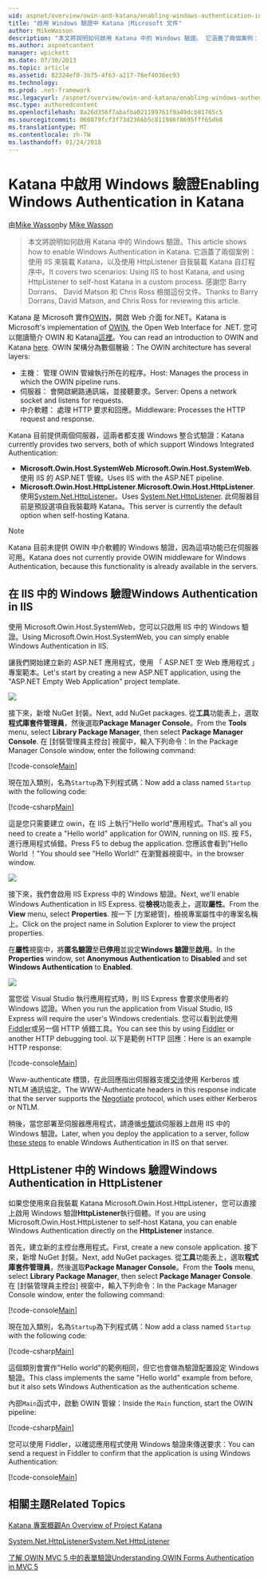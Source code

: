 ```yaml
---
uid: aspnet/overview/owin-and-katana/enabling-windows-authentication-in-katana
title: "啟用 Windows 驗證中 Katana |Microsoft 文件"
author: MikeWasson
description: "本文將說明如何啟用 Katana 中的 Windows 驗證。 它涵蓋了兩個案例： 使用 IIS 來裝載 Katana，以及使用 HttpListener 自我裝載 Kat..."
ms.author: aspnetcontent
manager: wpickett
ms.date: 07/30/2013
ms.topic: article
ms.assetid: 82324ef0-3b75-4f63-a217-76ef4036ec93
ms.technology: 
ms.prod: .net-framework
msc.legacyurl: /aspnet/overview/owin-and-katana/enabling-windows-authentication-in-katana
msc.type: authoredcontent
ms.openlocfilehash: 8a26d356f7abafba021199761f9a49dcb81765c5
ms.sourcegitcommit: 060879fcf3f73d2366b5c811986f8695fff65db8
ms.translationtype: MT
ms.contentlocale: zh-TW
ms.lasthandoff: 01/24/2018
---
```

<a name="enabling-windows-authentication-in-katana"></a><span data-ttu-id="94b7f-104">Katana 中啟用 Windows 驗證</span><span class="sxs-lookup"><span data-stu-id="94b7f-104">Enabling Windows Authentication in Katana</span></span>
====================
<span data-ttu-id="94b7f-105">由[Mike Wasson](https://github.com/MikeWasson)</span><span class="sxs-lookup"><span data-stu-id="94b7f-105">by [Mike Wasson](https://github.com/MikeWasson)</span></span>

> <span data-ttu-id="94b7f-106">本文將說明如何啟用 Katana 中的 Windows 驗證。</span><span class="sxs-lookup"><span data-stu-id="94b7f-106">This article shows how to enable Windows Authentication in Katana.</span></span> <span data-ttu-id="94b7f-107">它涵蓋了兩個案例： 使用 IIS 來裝載 Katana，以及使用 HttpListener 自我裝載 Katana 自訂程序中。</span><span class="sxs-lookup"><span data-stu-id="94b7f-107">It covers two scenarios: Using IIS to host Katana, and using HttpListener to self-host Katana in a custom process.</span></span> <span data-ttu-id="94b7f-108">感謝您 Barry Dorrans、 David Matson 和 Chris Ross 檢閱這份文件。</span><span class="sxs-lookup"><span data-stu-id="94b7f-108">Thanks to Barry Dorrans, David Matson, and Chris Ross for reviewing this article.</span></span>


<span data-ttu-id="94b7f-109">Katana 是 Microsoft 實作[OWIN](http://owin.org/)，開啟 Web 介面 for.NET。</span><span class="sxs-lookup"><span data-stu-id="94b7f-109">Katana is Microsoft's implementation of [OWIN](http://owin.org/), the Open Web Interface for .NET.</span></span> <span data-ttu-id="94b7f-110">您可以閱讀簡介 OWIN 和 Katana[這裡](an-overview-of-project-katana.md)。</span><span class="sxs-lookup"><span data-stu-id="94b7f-110">You can read an introduction to OWIN and Katana [here](an-overview-of-project-katana.md).</span></span> <span data-ttu-id="94b7f-111">OWIN 架構分為數個層級：</span><span class="sxs-lookup"><span data-stu-id="94b7f-111">The OWIN architecture has several layers:</span></span>

- <span data-ttu-id="94b7f-112">主機： 管理 OWIN 管線執行所在的程序。</span><span class="sxs-lookup"><span data-stu-id="94b7f-112">Host: Manages the process in which the OWIN pipeline runs.</span></span>
- <span data-ttu-id="94b7f-113">伺服器： 會開啟網路通訊端，並接聽要求。</span><span class="sxs-lookup"><span data-stu-id="94b7f-113">Server: Opens a network socket and listens for requests.</span></span>
- <span data-ttu-id="94b7f-114">中介軟體： 處理 HTTP 要求和回應。</span><span class="sxs-lookup"><span data-stu-id="94b7f-114">Middleware: Processes the HTTP request and response.</span></span>

<span data-ttu-id="94b7f-115">Katana 目前提供兩個伺服器，這兩者都支援 Windows 整合式驗證：</span><span class="sxs-lookup"><span data-stu-id="94b7f-115">Katana currently provides two servers, both of which support Windows Integrated Authentication:</span></span>

- <span data-ttu-id="94b7f-116">**Microsoft.Owin.Host.SystemWeb**.</span><span class="sxs-lookup"><span data-stu-id="94b7f-116">**Microsoft.Owin.Host.SystemWeb**.</span></span> <span data-ttu-id="94b7f-117">使用 IIS 的 ASP.NET 管線。</span><span class="sxs-lookup"><span data-stu-id="94b7f-117">Uses IIS with the ASP.NET pipeline.</span></span>
- <span data-ttu-id="94b7f-118">**Microsoft.Owin.Host.HttpListener**.</span><span class="sxs-lookup"><span data-stu-id="94b7f-118">**Microsoft.Owin.Host.HttpListener**.</span></span> <span data-ttu-id="94b7f-119">使用[System.Net.HttpListener](https://msdn.microsoft.com/library/system.net.httplistener.aspx)。</span><span class="sxs-lookup"><span data-stu-id="94b7f-119">Uses [System.Net.HttpListener](https://msdn.microsoft.com/library/system.net.httplistener.aspx).</span></span> <span data-ttu-id="94b7f-120">此伺服器目前是預設選項自我裝載時 Katana。</span><span class="sxs-lookup"><span data-stu-id="94b7f-120">This server is currently the default option when self-hosting Katana.</span></span>

> [!NOTE]
> <span data-ttu-id="94b7f-121">Katana 目前未提供 OWIN 中介軟體的 Windows 驗證，因為這項功能已在伺服器可用。</span><span class="sxs-lookup"><span data-stu-id="94b7f-121">Katana does not currently provide OWIN middleware for Windows Authentication, because this functionality is already available in the servers.</span></span>


## <a name="windows-authentication-in-iis"></a><span data-ttu-id="94b7f-122">在 IIS 中的 Windows 驗證</span><span class="sxs-lookup"><span data-stu-id="94b7f-122">Windows Authentication in IIS</span></span>

<span data-ttu-id="94b7f-123">使用 Microsoft.Owin.Host.SystemWeb，您可以只啟用 IIS 中的 Windows 驗證。</span><span class="sxs-lookup"><span data-stu-id="94b7f-123">Using Microsoft.Owin.Host.SystemWeb, you can simply enable Windows Authentication in IIS.</span></span>

<span data-ttu-id="94b7f-124">讓我們開始建立新的 ASP.NET 應用程式，使用 「 ASP.NET 空 Web 應用程式 」 專案範本。</span><span class="sxs-lookup"><span data-stu-id="94b7f-124">Let's start by creating a new ASP.NET application, using the "ASP.NET Empty Web Application" project template.</span></span>

![](enabling-windows-authentication-in-katana/_static/image1.png)

<span data-ttu-id="94b7f-125">接下來，新增 NuGet 封裝。</span><span class="sxs-lookup"><span data-stu-id="94b7f-125">Next, add NuGet packages.</span></span> <span data-ttu-id="94b7f-126">從**工具**功能表上，選取**程式庫套件管理員**，然後選取**Package Manager Console**。</span><span class="sxs-lookup"><span data-stu-id="94b7f-126">From the **Tools** menu, select **Library Package Manager**, then select **Package Manager Console**.</span></span> <span data-ttu-id="94b7f-127">在 [封裝管理員主控台] 視窗中，輸入下列命令：</span><span class="sxs-lookup"><span data-stu-id="94b7f-127">In the Package Manager Console window, enter the following command:</span></span>

[!code-console[Main](enabling-windows-authentication-in-katana/samples/sample1.cmd)]

<span data-ttu-id="94b7f-128">現在加入類別，名為`Startup`為下列程式碼：</span><span class="sxs-lookup"><span data-stu-id="94b7f-128">Now add a class named `Startup` with the following code:</span></span>

[!code-csharp[Main](enabling-windows-authentication-in-katana/samples/sample2.cs)]

<span data-ttu-id="94b7f-129">這是您只需要建立 owin，在 IIS 上執行"Hello world"應用程式。</span><span class="sxs-lookup"><span data-stu-id="94b7f-129">That's all you need to create a "Hello world" application for OWIN, running on IIS.</span></span> <span data-ttu-id="94b7f-130">按 F5，進行應用程式偵錯。</span><span class="sxs-lookup"><span data-stu-id="94b7f-130">Press F5 to debug the application.</span></span> <span data-ttu-id="94b7f-131">您應該會看到"Hello World ！"</span><span class="sxs-lookup"><span data-stu-id="94b7f-131">You should see "Hello World!"</span></span> <span data-ttu-id="94b7f-132">在瀏覽器視窗中。</span><span class="sxs-lookup"><span data-stu-id="94b7f-132">in the browser window.</span></span>

![](enabling-windows-authentication-in-katana/_static/image2.png)

<span data-ttu-id="94b7f-133">接下來，我們會啟用 IIS Express 中的 Windows 驗證。</span><span class="sxs-lookup"><span data-stu-id="94b7f-133">Next, we'll enable Windows Authentication in IIS Express.</span></span> <span data-ttu-id="94b7f-134">從**檢視**功能表上，選取**屬性**。</span><span class="sxs-lookup"><span data-stu-id="94b7f-134">From the **View** menu, select **Properties**.</span></span> <span data-ttu-id="94b7f-135">按一下 [方案總管]，檢視專案屬性中的專案名稱上。</span><span class="sxs-lookup"><span data-stu-id="94b7f-135">Click on the project name in Solution Explorer to view the project properties.</span></span>

<span data-ttu-id="94b7f-136">在**屬性**視窗中，將**匿名驗證**至**已停用**並設定**Windows 驗證**至**啟用**。</span><span class="sxs-lookup"><span data-stu-id="94b7f-136">In the **Properties** window, set **Anonymous Authentication** to **Disabled** and set **Windows Authentication** to **Enabled**.</span></span>

![](enabling-windows-authentication-in-katana/_static/image3.png)

<span data-ttu-id="94b7f-137">當您從 Visual Studio 執行應用程式時，則 IIS Express 會要求使用者的 Windows 認證。</span><span class="sxs-lookup"><span data-stu-id="94b7f-137">When you run the application from Visual Studio, IIS Express will require the user's Windows credentials.</span></span> <span data-ttu-id="94b7f-138">您可以看到此使用[Fiddler](http://fiddler2.com/home)或另一個 HTTP 偵錯工具。</span><span class="sxs-lookup"><span data-stu-id="94b7f-138">You can see this by using [Fiddler](http://fiddler2.com/home) or another HTTP debugging tool.</span></span> <span data-ttu-id="94b7f-139">以下是範例 HTTP 回應：</span><span class="sxs-lookup"><span data-stu-id="94b7f-139">Here is an example HTTP response:</span></span>

[!code-console[Main](enabling-windows-authentication-in-katana/samples/sample3.cmd?highlight=1,5-6)]

<span data-ttu-id="94b7f-140">Www-authenticate 標頭，在此回應指出伺服器支援[交涉](http://www.ietf.org/rfc/rfc4559.txt)使用 Kerberos 或 NTLM 通訊協定。</span><span class="sxs-lookup"><span data-stu-id="94b7f-140">The WWW-Authenticate headers in this response indicate that the server supports the [Negotiate](http://www.ietf.org/rfc/rfc4559.txt) protocol, which uses either Kerberos or NTLM.</span></span>

<span data-ttu-id="94b7f-141">稍後，當您部署至伺服器應用程式，請遵循[步驟](https://www.iis.net/configreference/system.webserver/security/authentication/windowsauthentication)該伺服器上啟用 IIS 中的 Windows 驗證。</span><span class="sxs-lookup"><span data-stu-id="94b7f-141">Later, when you deploy the application to a server, follow [these steps](https://www.iis.net/configreference/system.webserver/security/authentication/windowsauthentication) to enable Windows Authentication in IIS on that server.</span></span>

## <a name="windows-authentication-in-httplistener"></a><span data-ttu-id="94b7f-142">HttpListener 中的 Windows 驗證</span><span class="sxs-lookup"><span data-stu-id="94b7f-142">Windows Authentication in HttpListener</span></span>

<span data-ttu-id="94b7f-143">如果您使用來自我裝載 Katana Microsoft.Owin.Host.HttpListener，您可以直接上啟用 Windows 驗證**HttpListener**執行個體。</span><span class="sxs-lookup"><span data-stu-id="94b7f-143">If you are using Microsoft.Owin.Host.HttpListener to self-host Katana, you can enable Windows Authentication directly on the **HttpListener** instance.</span></span>

<span data-ttu-id="94b7f-144">首先，建立新的主控台應用程式。</span><span class="sxs-lookup"><span data-stu-id="94b7f-144">First, create a new console application.</span></span> <span data-ttu-id="94b7f-145">接下來，新增 NuGet 封裝。</span><span class="sxs-lookup"><span data-stu-id="94b7f-145">Next, add NuGet packages.</span></span> <span data-ttu-id="94b7f-146">從**工具**功能表上，選取**程式庫套件管理員**，然後選取**Package Manager Console**。</span><span class="sxs-lookup"><span data-stu-id="94b7f-146">From the **Tools** menu, select **Library Package Manager**, then select **Package Manager Console**.</span></span> <span data-ttu-id="94b7f-147">在 [封裝管理員主控台] 視窗中，輸入下列命令：</span><span class="sxs-lookup"><span data-stu-id="94b7f-147">In the Package Manager Console window, enter the following command:</span></span>

[!code-console[Main](enabling-windows-authentication-in-katana/samples/sample4.cmd)]

<span data-ttu-id="94b7f-148">現在加入類別，名為`Startup`為下列程式碼：</span><span class="sxs-lookup"><span data-stu-id="94b7f-148">Now add a class named `Startup` with the following code:</span></span>

[!code-csharp[Main](enabling-windows-authentication-in-katana/samples/sample5.cs)]

<span data-ttu-id="94b7f-149">這個類別會實作"Hello world"的範例相同，但它也會做為驗證配置設定 Windows 驗證。</span><span class="sxs-lookup"><span data-stu-id="94b7f-149">This class implements the same "Hello world" example from before, but it also sets Windows Authentication as the authentication scheme.</span></span>

<span data-ttu-id="94b7f-150">內部`Main`函式中，啟動 OWIN 管線：</span><span class="sxs-lookup"><span data-stu-id="94b7f-150">Inside the `Main` function, start the OWIN pipeline:</span></span>

[!code-csharp[Main](enabling-windows-authentication-in-katana/samples/sample6.cs)]

<span data-ttu-id="94b7f-151">您可以使用 Fiddler，以確認應用程式使用 Windows 驗證來傳送要求：</span><span class="sxs-lookup"><span data-stu-id="94b7f-151">You can send a request in Fiddler to confirm that the application is using Windows Authentication:</span></span>

[!code-console[Main](enabling-windows-authentication-in-katana/samples/sample7.cmd?highlight=1,4-5)]

## <a name="related-topics"></a><span data-ttu-id="94b7f-152">相關主題</span><span class="sxs-lookup"><span data-stu-id="94b7f-152">Related Topics</span></span>

[<span data-ttu-id="94b7f-153">Katana 專案概觀</span><span class="sxs-lookup"><span data-stu-id="94b7f-153">An Overview of Project Katana</span></span>](an-overview-of-project-katana.md)

[<span data-ttu-id="94b7f-154">System.Net.HttpListener</span><span class="sxs-lookup"><span data-stu-id="94b7f-154">System.Net.HttpListener</span></span>](https://msdn.microsoft.com/library/system.net.httplistener.aspx)

[<span data-ttu-id="94b7f-155">了解 OWIN MVC 5 中的表單驗證</span><span class="sxs-lookup"><span data-stu-id="94b7f-155">Understanding OWIN Forms Authentication in MVC 5</span></span>](https://blogs.msdn.com/b/webdev/archive/2013/07/03/understanding-owin-forms-authentication-in-mvc-5.aspx)
